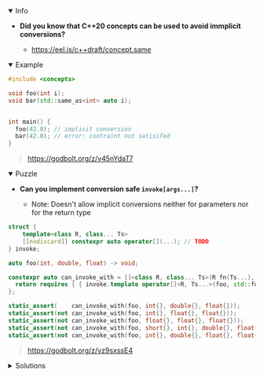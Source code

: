 <details open><summary>Info</summary><p>

* **Did you know that C++20 concepts can be used to avoid immplicit conversions?**

  * https://eel.is/c++draft/concept.same

</p></details><details open><summary>Example</summary><p>

```cpp
#include <concepts>

void foo(int i);
void bar(std::same_as<int> auto i);


int main() {
  foo(42.0); // implicit conversion
  bar(42.0); // error: contraint not satisifed
}
```

> https://godbolt.org/z/v45nYdaT7

</p></details><details open><summary>Puzzle</summary><p>

* **Can you implement conversion safe `invoke[args...]`?**

  * Note: Doesn't allow implicit conversions neither for parameters nor for the return type

```cpp
struct {
    template<class R, class... Ts>
    [[nodiscard]] constexpr auto operator[](...); // TODO
} invoke;

auto foo(int, double, float) -> void;

constexpr auto can_invoke_with = []<class R, class... Ts>(R fn(Ts...), auto&&... args) {
  return requires { { invoke.template operator[]<R, Ts...>(foo, std::forward<decltype(args)>(args)...) } -> std::same_as<R>; };
};

static_assert(    can_invoke_with(foo, int{}, double{}, float{}));
static_assert(not can_invoke_with(foo, int{}, float{}, float{}));
static_assert(not can_invoke_with(foo, float{}, float{}, float{}));
static_assert(not can_invoke_with(foo, short{}, int{}, double{}, float{}));
static_assert(not can_invoke_with(foo, int{}, double{}, float{}, float{}));
```

> https://godbolt.org/z/vz9sxssE4

</p></details><details><summary>Solutions</summary><p>

```cpp
    template<class R, class... Ts>
    [[nodiscard]] constexpr auto operator[](R fn(Ts...), std::same_as<Ts> auto... ts ) -> R;
```
 
 > https://godbolt.org/z/T4rvx87Wo
